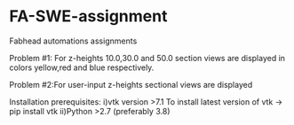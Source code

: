 # FA-SWE-assignment
Fabhead automations assignments


Problem #1: For z-heights 10.0,30.0 and 50.0 section views are displayed in colors yellow,red and blue respectively.

Problem #2:For user-input z-heights sectional views are displayed

Installation prerequisites:
 i)vtk version >7.1
   To install latest version of vtk -> pip install vtk
 ii)Python >2.7 (preferably 3.8)
 
 
 
 
 
